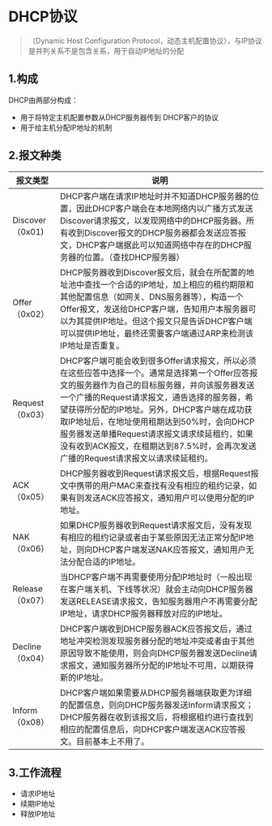 # DHCP协议

> （Dynamic Host Configuration Protocol，动态主机配置协议），与IP协议是并列关系不是包含关系，用于自动IP地址的分配



## 1.构成

DHCP由两部分构成：

* 用于将特定主机配置参数从DHCP服务器传到 DHCP客户的协议
* 用于给主机分配IP地址的机制



## 2.报文种类

| 报文类型         | 说明                                                         |
| ---------------- | ------------------------------------------------------------ |
| Discover （0x01) | DHCP客户端在请求IP地址时并不知道DHCP服务器的位置，因此DHCP客户端会在本地网络内以广播方式发送Discover请求报文，以发现网络中的DHCP服务器。所有收到Discover报文的DHCP服务器都会发送应答报文，DHCP客户端据此可以知道网络中存在的DHCP服务器的位置。（查找DHCP服务器） |
| Offer（0x02）    | DHCP服务器收到Discover报文后，就会在所配置的地址池中查找一个合适的IP地址，加上相应的租约期限和其他配置信息（如网关、DNS服务器等），构造一个Offer报文，发送给DHCP客户端，告知用户本服务器可以为其提供IP地址。但这个报文只是告诉DHCP客户端可以提供IP地址，最终还需要客户端通过ARP来检测该IP地址是否重复。 |
| Request（0x03）  | DHCP客户端可能会收到很多Offer请求报文，所以必须在这些应答中选择一个。通常是选择第一个Offer应答报文的服务器作为自己的目标服务器，并向该服务器发送一个广播的Request请求报文，通告选择的服务器，希望获得所分配的IP地址。另外，DHCP客户端在成功获取IP地址后，在地址使用租期达到50%时，会向DHCP服务器发送单播Request请求报文请求续延租约，如果没有收到ACK报文，在租期达到87.5%时，会再次发送广播的Request请求报文以请求续延租约。 |
| ACK（0x05）      | DHCP服务器收到Request请求报文后，根据Request报文中携带的用户MAC来查找有没有相应的租约记录，如果有则发送ACK应答报文，通知用户可以使用分配的IP地址。 |
| NAK（0x06）      | 如果DHCP服务器收到Request请求报文后，没有发现有相应的租约记录或者由于某些原因无法正常分配IP地址，则向DHCP客户端发送NAK应答报文，通知用户无法分配合适的IP地址。 |
| Release（0x07）  | 当DHCP客户端不再需要使用分配IP地址时（一般出现在客户端关机、下线等状况）就会主动向DHCP服务器发送RELEASE请求报文，告知服务器用户不再需要分配IP地址，请求DHCP服务器释放对应的IP地址。 |
| Decline（0x04）  | DHCP客户端收到DHCP服务器ACK应答报文后，通过地址冲突检测发现服务器分配的地址冲突或者由于其他原因导致不能使用，则会向DHCP服务器发送Decline请求报文，通知服务器所分配的IP地址不可用，以期获得新的IP地址。 |
| Inform（0x08）   | DHCP客户端如果需要从DHCP服务器端获取更为详细的配置信息，则向DHCP服务器发送Inform请求报文；DHCP服务器在收到该报文后，将根据租约进行查找到相应的配置信息后，向DHCP客户端发送ACK应答报文。目前基本上不用了。 |



## 3.工作流程

* 请求IP地址
* 续期IP地址
* 释放IP地址